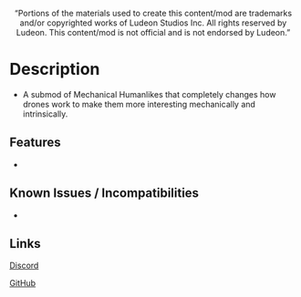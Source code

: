 <p align="center">
	“Portions of the materials used to create this content/mod are trademarks and/or copyrighted works of Ludeon Studios Inc. All rights reserved by Ludeon. This content/mod is not official and is not endorsed by Ludeon.”
</p>

# Description
* A submod of Mechanical Humanlikes that completely changes how drones work to make them more interesting mechanically and intrinsically.

## Features
*

## Known Issues / Incompatibilities
*

## Links
[Discord](https://discord.gg/udNCpbkABT)

[GitHub]()